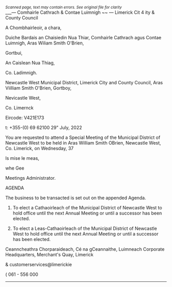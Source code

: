 *<small>Scanned page, text may contain errors. See original file for clarity</small>*  
___— Comhairle Cathrach
& Contae Luimnigh
~~ — Limerick Cit
4 ity
& County Council

A Chombhairleoir, a chara,

Duiche Bardais an Chaisiedin Nua Thiar,
Comhairle Cathrach agus Contae Luimnigh,
Aras Wiliam Smith O'Brien,

Gortbui,

An Caislean Nua Thiag,

Co. Ladimnigh.

Newcastle West Municipal District,
Limerick City and County Council,
Aras Viilliam Smith O'Brien,
Gortboy,

Nevicastle West,

Co. Limernck

Eircode: V421E173

t: +355-(0) 69 62100
29" July, 2022

You are requested to attend a Special Meeting of the Municipal District of Newcastle West to
be held in Aras William Smith OBrien, Newcastle West, Co. Limerick, on Wednesday, 37

Is mise le meas,

whe Gee

Meetings Administrator.

AGENDA

The business to be transacted is set out on the appended Agenda.

1. To elect a Cathaoirleach of the Municipal District of Newcastle West to hold office until
the next Annual Meeting or until a successor has been elected.

2. To elect a Leas-Cathaoirleach of the Municipal District of Newcastle West to hold
office until the next Annual Meeting or until a successor has been elected.

Ceanncheathra Chorparaideach, Cé na gCeannaithe, Luimneach
Corporate Headquarters, Merchant's Quay, Limerick

& customerservices@limerickie

( 061 - 556 000

---
